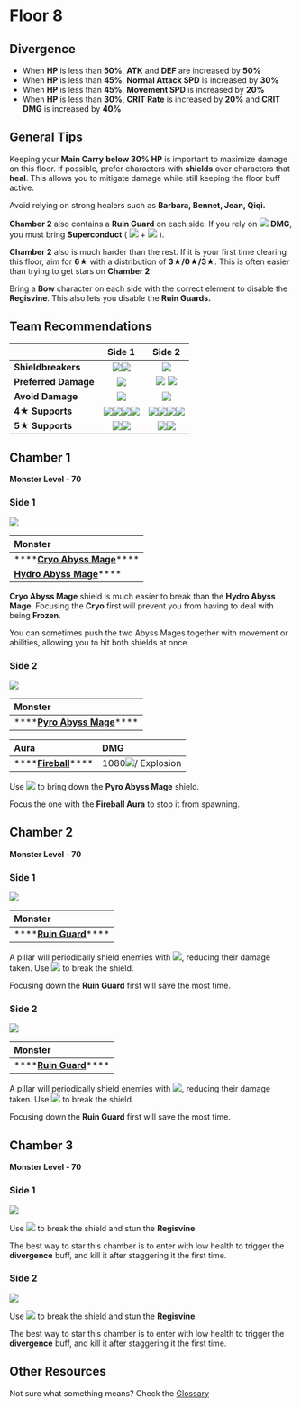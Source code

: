 # Floor 8

## Divergence

* When **HP** is less than **50%**, **ATK** and **DEF** are increased by **50%**
* When **HP** is less than **45%**, **Normal Attack SPD** is increased by **30%**
* When **HP** is less than **45%**, **Movement SPD** is increased by **20%**
* When **HP** is less than **30%**, **CRIT Rate** is increased by **20%** and **CRIT DMG** is increased by **40%**

## General Tips

Keeping your **Main Carry** **below 30% HP** is important to maximize damage on this floor. If possible, prefer characters with **shields** over characters that **heal**. This allows you to mitigate damage while still keeping the floor buff active.

Avoid relying on strong healers such as **Barbara, Bennet, Jean, Qiqi.**

**Chamber 2** also contains a **Ruin Guard** on each side. If you rely on ![](../../.gitbook/assets/physical_small.png) **DMG**, you must bring **Superconduct** \( ![](../../.gitbook/assets/cryo_small.png) + ![](../../.gitbook/assets/electro_small.png) \).

**Chamber 2** also is much harder than the rest. If it is your first time clearing this floor, aim for **6**★ with a distribution of **3★/0★/3★**. This is often easier than trying to get stars on **Chamber 2**.

Bring a **Bow** character on each side with the correct element to disable the **Regisvine**. This also lets you disable the **Ruin Guards.**

## Team Recommendations

|  | Side 1 | Side 2 |
| :--- | :---: | :---: |
| **Shieldbreakers** | ![](../../.gitbook/assets/pyro_small.png)![](../../.gitbook/assets/electro_small.png)  | ![](../../.gitbook/assets/hydro_small.png)  |
| **Preferred Damage** | ![](../../.gitbook/assets/pyro_small.png)  | ![](../../.gitbook/assets/hydro_small.png) ![](../../.gitbook/assets/cryo_small.png) |
| **Avoid Damage** | ![](../../.gitbook/assets/cryo_small.png) | ![](../../.gitbook/assets/pyro_small.png)  |
| **4**★ **Supports** | ![](../../.gitbook/assets/ui_avataricon_amber.png)![](../../.gitbook/assets/ui_avataricon_bennett.png)![](../../.gitbook/assets/ui_avataricon_diona.png)![](../../.gitbook/assets/ui_avataricon_noelle.png)  | ![](../../.gitbook/assets/ui_avataricon_barbara.png)![](../../.gitbook/assets/ui_avataricon_noelle.png)![](../../.gitbook/assets/ui_avataricon_xingqiu.png)![](../../.gitbook/assets/ui_avataricon_bennett.png)  |
| **5**★ **Supports** | ![](../../.gitbook/assets/ui_avataricon_albedo.png)![](../../.gitbook/assets/ui_avataricon_zhongli.png) | ![](../../.gitbook/assets/ui_avataricon_albedo.png)![](../../.gitbook/assets/ui_avataricon_zhongli.png) |

## Chamber 1

**Monster Level - 70**

### Side 1

![](../../.gitbook/assets/8-1-1.png)

| **Monster** |
| :--- |
| \*\*\*\*[**Cryo Abyss Mage**](../../monsters/abyss-order/cryo-abyss-mage.md)\*\*\*\* |
| [**Hydro Abyss Mage**](../../monsters/abyss-order/hydro-abyss-mage.md)\*\*\*\* |

**Cryo Abyss Mage** shield is much easier to break than the **Hydro Abyss Mage**. Focusing the **Cryo** first will prevent you from having to deal with being **Frozen**. 

You can sometimes push the two Abyss Mages together with movement or abilities, allowing you to hit both shields at once.

### Side 2

![](../../.gitbook/assets/8-1-2.png)

| **Monster** |
| :--- |
| \*\*\*\*[**Pyro Abyss Mage**](../../monsters/abyss-order/pyro-abyss-mage.md)\*\*\*\* |

| Aura | DMG |
| :--- | :--- |
| \*\*\*\*[**Fireball**](../../mechanics/auras/pursuing-fireball.md)\*\*\*\* | 1080![](../../.gitbook/assets/pyro_small.png)/ Explosion |

Use ![](../../.gitbook/assets/hydro_small.png) to bring down the **Pyro Abyss Mage** shield.

Focus the one with the **Fireball Aura** to stop it from spawning.

## **Chamber 2**

**Monster Level - 70**

### Side 1

![](../../.gitbook/assets/8-2-1.png)

| **Monster** |
| :--- |
| \*\*\*\*[**Ruin Guard**](../../monsters/ruin-constructs/ruin-guard.md)\*\*\*\* |

A pillar will periodically shield enemies with ![](../../.gitbook/assets/cryo_small.png), reducing their damage taken. Use ![](../../.gitbook/assets/pyro_small.png) to break the shield.

Focusing down the **Ruin Guard** first will save the most time.

### Side 2

![](../../.gitbook/assets/8-2-2.png)

| **Monster** |
| :--- |
| \*\*\*\*[**Ruin Guard**](../../monsters/ruin-constructs/ruin-guard.md)\*\*\*\* |

A pillar will periodically shield enemies with ![](../../.gitbook/assets/pyro_small.png), reducing their damage taken. Use ![](../../.gitbook/assets/hydro_small.png) to break the shield.

Focusing down the **Ruin Guard** first will save the most time.

## **Chamber 3**

**Monster Level - 70**

### Side 1

![](../../.gitbook/assets/8-3-1.png)

Use ![](../../.gitbook/assets/pyro_small.png) to break the shield and stun the **Regisvine**.

The best way to star this chamber is to enter with low health to trigger the **divergence** buff, and kill it after staggering it the first time.

### Side 2

![](../../.gitbook/assets/8-3-2.png)

Use ![](../../.gitbook/assets/hydro_small.png) to break the shield and stun the **Regisvine**.

The best way to star this chamber is to enter with low health to trigger the **divergence** buff, and kill it after staggering it the first time.

## Other Resources

Not sure what something means? Check the [Glossary](../glossary.md)

